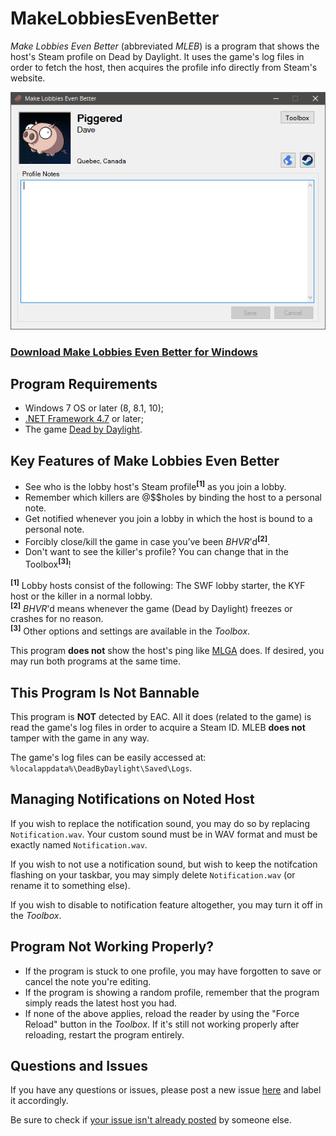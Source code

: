 # MakeLobbiesEvenBetter
*Make Lobbies Even Better* (abbreviated *MLEB*) is a program that shows the host's Steam profile on Dead by Daylight. It uses the game's log files in order to fetch the host, then acquires the profile info directly from Steam's website.

![Preview of the program](https://raw.githubusercontent.com/Piggered/MakeLobbiesEvenBetter/master/preview.png)

### [Download Make Lobbies Even Better for Windows](https://github.com/Piggered/MakeLobbiesEvenBetter/releases)

## Program Requirements

* Windows 7 OS or later (8, 8.1, 10);
* [.NET Framework 4.7](https://www.microsoft.com/en-us/download/details.aspx?id=55170) or later;
* The game [Dead by Daylight](https://store.steampowered.com/app/381210/Dead_by_Daylight/).

## Key Features of Make Lobbies Even Better

* See who is the lobby host's Steam profile<sup>**[1]**</sup> as you join a lobby.
* Remember which killers are @$$holes by binding the host to a personal note.
* Get notified whenever you join a lobby in which the host is bound to a personal note.
* Forcibly close/kill the game in case you’ve been *BHVR*'d<sup>**[2]**</sup>.
* Don't want to see the killer's profile? You can change that in the Toolbox<sup>**[3]**</sup>!

<sup>**[1]**</sup> Lobby hosts consist of the following: The SWF lobby starter, the KYF host or the killer in a normal lobby.  
<sup>**[2]**</sup> *BHVR*'d means whenever the game (Dead by Daylight) freezes or crashes for no reason.  
<sup>**[3]**</sup> Other options and settings are available in the *Toolbox*.

This program **does not** show the host's ping like [MLGA](https://github.com/PsiLupan/MakeLobbiesGreatAgain) does. If desired, you may run both programs at the same time.

## This Program Is Not Bannable

This program is **NOT** detected by EAC. All it does (related to the game) is read the game's log files in order to acquire a Steam ID. MLEB **does not** tamper with the game in any way.

The game's log files can be easily accessed at: `%localappdata%\DeadByDaylight\Saved\Logs`.

## Managing Notifications on Noted Host

If you wish to replace the notification sound, you may do so by replacing `Notification.wav`. Your custom sound must be in WAV format and must be exactly named `Notification.wav`.

If you wish to not use a notification sound, but wish to keep the notifcation flashing on your taskbar, you may simply delete `Notification.wav` (or rename it to something else).

If you wish to disable to notification feature altogether, you may turn it off in the *Toolbox*.

## Program Not Working Properly?

* If the program is stuck to one profile, you may have forgotten to save or cancel the note you're editing.
* If the program is showing a random profile, remember that the program simply reads the latest host you had.
* If none of the above applies, reload the reader by using the "Force Reload" button in the *Toolbox*. If it's still not working properly after reloading, restart the program entirely.

## Questions and Issues

If you have any questions or issues, please post a new issue [here](https://github.com/Piggered/MakeLobbiesEvenBetter/issues/new) and label it accordingly.

Be sure to check if [your issue isn't already posted](https://github.com/Piggered/MakeLobbiesEvenBetter/issues) by someone else.
